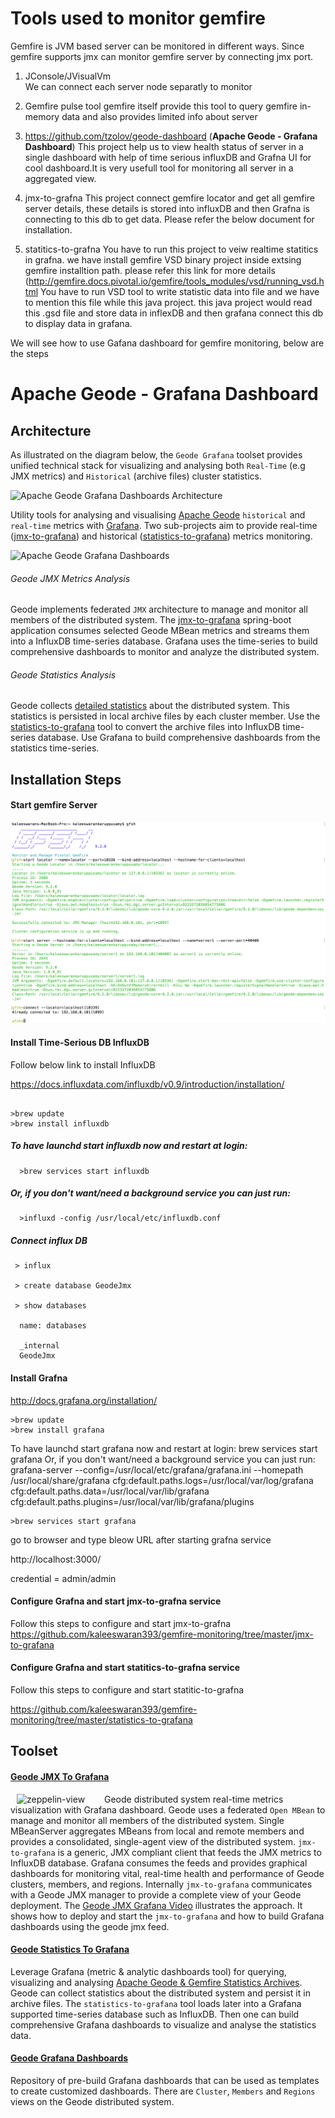 # Tools used to monitor gemfire
  Gemfire is JVM based server can be monitored in different ways. Since gemfire supports jmx can monitor gemfire server by connecting jmx port. 

1. JConsole/JVisualVm  
        We can connect each server node separatly to monitor
   
2. Gemfire pulse tool 
        gemfire itself provide this tool to query gemfire in-memory data and also provides limited info about server
   
3. https://github.com/tzolov/geode-dashboard  (**Apache Geode - Grafana Dashboard**)
  This project help us to view health status of server in a single dashboard with help of time serious influxDB and Grafna UI for  cool dashboard.It is very usefull tool for monitoring all server in a aggregated view.

  1. jmx-to-grafna
         This project connect gemfire locator and get all gemfire server details, these details is stored into influxDB and then Grafna is connecting to this db to get data. Please refer the below document for installation.
 
  2. statitics-to-grafna 
         You have to run this project to veiw realtime statitics in grafna. we have install gemfire VSD binary project inside extsing gemfire installtion path. please refer this link for more details  (http://gemfire.docs.pivotal.io/gemfire/tools_modules/vsd/running_vsd.html
         You have to run VSD tool to write statistic data into file and we have to mention this file while this java project. this java project would read this .gsd file and store data in inflexDB and then grafana connect this db to display data in grafana.
         
 We will see how to use Gafana dashboard for gemfire monitoring, below are the steps

# Apache Geode - Grafana Dashboard

## Architecture
As illustrated on the diagram below, the `Geode Grafana` toolset provides unified technical stack for visualizing 
and analysing both `Real-Time` (e.g JMX metrics) and `Historical` (archive files) cluster statistics. 

![Apache Geode Grafana Dashboards Architecture](./doc/GeodeDashboardArchitecture.png)


Utility tools for analysing and visualising [Apache Geode](http://geode.apache.org/) `historical` and `real-time` 
metrics with [Grafana](https://grafana.net/). Two sub-projects aim to provide real-time ([jmx-to-grafana](./jmx-to-grafana)) 
and historical ([statistics-to-grafana](./statistics-to-grafana)) metrics monitoring.

![Apache Geode Grafana Dashboards](./doc/geode-dashboards.png)

###### Geode JMX Metrics Analysis
Geode implements federated `JMX` architecture to manage and monitor all members of the distributed system. 
The [jmx-to-grafana](./jmx-to-grafana) spring-boot application consumes selected Geode MBean metrics and streams them 
into a InfluxDB time-series database. Grafana uses the time-series to build comprehensive dashboards to monitor and 
analyze the distributed system.

###### Geode Statistics Analysis
Geode collects [detailed statistics](http://geode.apache.org/docs/guide/managing/statistics/chapter_overview.html) 
about the distributed system. This statistics is persisted in local archive files by each cluster member. 
Use the [statistics-to-grafana](./statistics-to-grafana) tool to convert the archive files into InfluxDB time-series database. 
Use Grafana to build comprehensive dashboards from the statistics time-series. 

## Installation Steps

#### Start gemfire Server

![Gemfire Server](./doc/demo/gfsh.png.png)

#### Install Time-Serious DB InfluxDB

Follow below link to install InfluxDB

https://docs.influxdata.com/influxdb/v0.9/introduction/installation/
```

>brew update
>brew install influxdb

```

##### To have launchd start influxdb now and restart at login:
```
  >brew services start influxdb
```  
##### Or, if you don't want/need a background service you can just run:
```
  >influxd -config /usr/local/etc/influxdb.conf
 ``` 
##### Connect influx DB
```
 > influx
 
 > create database GeodeJmx
 
 > show databases
  
  name: databases

  _internal
  GeodeJmx
```  
#### Install Grafna

http://docs.grafana.org/installation/
```
>brew update
>brew install grafana
```
To have launchd start grafana now and restart at login:
  brew services start grafana
Or, if you don't want/need a background service you can just run:
  grafana-server --config=/usr/local/etc/grafana/grafana.ini --homepath /usr/local/share/grafana cfg:default.paths.logs=/usr/local/var/log/grafana cfg:default.paths.data=/usr/local/var/lib/grafana cfg:default.paths.plugins=/usr/local/var/lib/grafana/plugins
```
>brew services start grafana
```
go to browser and type bleow URL after starting grafna service

http://localhost:3000/

credential = admin/admin

#### Configure Grafna and start jmx-to-grafna service
Follow this steps to configure and start jmx-to-grafna
https://github.com/kaleeswaran393/gemfire-monitoring/tree/master/jmx-to-grafana

#### Configure Grafna and start statitics-to-grafna service
Follow this steps to configure and start statitic-to-grafna

https://github.com/kaleeswaran393/gemfire-monitoring/tree/master/statistics-to-grafana


## Toolset
#### [Geode JMX To Grafana](./jmx-to-grafana) 
[<img align="left" src="http://img.youtube.com/vi/e2UlWm1w2yY/0.jpg" alt="zeppelin-view" hspace="10" width="130"></img>](https://www.youtube.com/watch?v=e2UlWm1w2yY)
Geode distributed system real-time metrics visualization with Grafana dashboard. 
Geode uses a federated `Open MBean`  to manage and monitor all members of the distributed system. Single MBeanServer 
aggregates 
MBeans from local and remote members and provides a consolidated, single-agent view of the 
distributed system.	`jmx-to-grafana` is a generic, JMX compliant client that feeds the JMX metrics
to InfluxDB database. Grafana consumes the feeds and provides graphical dashboards for monitoring vital, real-time 
health and performance of Geode clusters, members, and regions.
Internally `jmx-to-grafana` communicates with a Geode JMX manager to provide a complete view of 
your Geode deployment. 
The [Geode JMX Grafana Video](https://www.youtube.com/watch?v=e2UlWm1w2yY) illustrates the approach. It shows how to 
deploy and start the `jmx-to-grafana` 
and how to build Grafana dashboards using the geode jmx feed.

#### [Geode Statistics To Grafana](./statistics-to-grafana) 
Leverage Grafana (metric & analytic dashboards tool) for querying, visualizing and analysing 
[Apache Geode & Gemfire Statistics Archives](http://geode.apache.org/docs/guide/managing/statistics/chapter_overview.html). 
Geode can collect statistics about the distributed system and persist it in archive files. The `statistics-to-grafana` 
tool loads later into a Grafana supported time-series database such as InfluxDB. Then one can 
build comprehensive Grafana dashboards to visualize and analyse the statistics data.

#### [Geode Grafana Dashboards](./jmx-to-grafana/src/main/resources/dashboards)
Repository of pre-build Grafana dashboards that can be used as templates to create customized dashboards.
There are `Cluster`, `Members` and `Regions` views on the Geode distributed system. 
